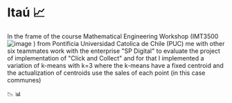 # Itaú :chart_with_upwards_trend:

In the frame of the course Mathematical Engineering Workshop (IMT3500
![image](https://user-images.githubusercontent.com/53879188/145746267-ca0a5a7b-c52a-4687-b780-ac56e71da039.png)
) from Pontificia Universidad Catolica de Chile (PUC) me with other six teammates work with the enterprise "SP Digital" to evaluate the project of implementation of "Click and Collect" and for that I implemented a variation of k-means with k=3 where the k-means have a fixed centroid and the actualization of centroids use the sales of each point (in this case communes)


:chart_with_downwards_trend: :bar_chart:
